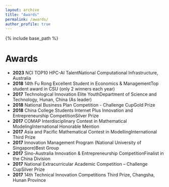 ```yaml
---
layout: archive
title: "Awards"
permalink: /awards/
author_profile: true
---
```

{% include base_path %}



Awards
======

- **2023** NCI TOP10 HPC-AI TalentNational Computational Infrastructure, Australia
- **2018** 14th Fu Rong Excellent Student in Economics & ManagementTop student award in CSU (only 2 winners each year)
- **2017** Technological Innovation Elite YouthDepartment of Science and Technology, Hunan, China (As leader)
- **2018** National Business Plan Competition - Challenge CupGold Prize
- **2018** China College Students Internet Plus Innovation and Entrepreneurship CompetitionSilver Prize
- **2017** COMAP Interdisciplinary Contest in Mathematical ModelingInternational Honorable Mention
- **2017** Asia and Pacific Mathematical Contest in ModellingInternational Third Prize
- **2017** Innovation Management Program (National University of Singapore)Best Group
- **2017** Sino-Australia Innovation & Entrepreneurship CompetitionFinalist in the China Division
- **2017** National Extracurricular Academic Competition – Challenge CupSilver Prize
- **2017** 14th Technical Innovation Competitions
  Third Prize, Changsha, Hunan Province
